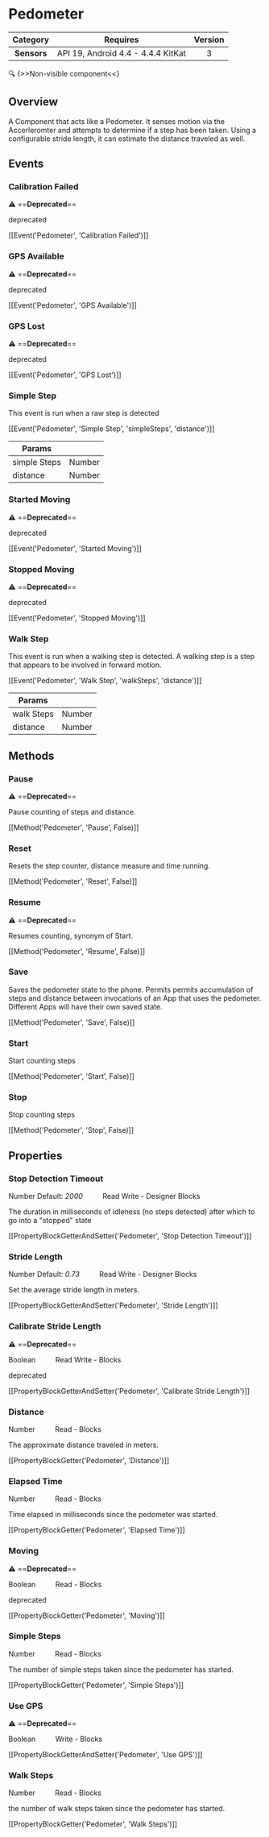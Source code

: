 # Pedometer

| Category | Requires | Version |
|:--------:|:-------:|:--------:|
|**Sensors**|<span class="chip chip-any">API 19, Android 4.4 - 4.4.4 KitKat</span>|<span class="chip chip-number">3</span>|

:mag: {>>Non-visible component<<}

## Overview

A Component that acts like a Pedometer. It senses motion via the Accerleromter and attempts to determine if a step has been taken. Using a configurable stride length, it can estimate the distance traveled as well. 

## Events

### Calibration Failed

:warning: ==**Deprecated**==

deprecated

[[Event('Pedometer', 'Calibration Failed')]]

### GPS Available

:warning: ==**Deprecated**==

deprecated

[[Event('Pedometer', 'GPS Available')]]

### GPS Lost

:warning: ==**Deprecated**==

deprecated

[[Event('Pedometer', 'GPS Lost')]]

### Simple Step

This event is run when a raw step is detected

[[Event('Pedometer', 'Simple Step', 'simpleSteps', 'distance')]]

| Params | []() |
|--------|------|
|simple Steps|<span class="chip chip-number">Number</span>|
|distance|<span class="chip chip-number">Number</span>|


### Started Moving

:warning: ==**Deprecated**==

deprecated

[[Event('Pedometer', 'Started Moving')]]

### Stopped Moving

:warning: ==**Deprecated**==

deprecated

[[Event('Pedometer', 'Stopped Moving')]]

### Walk Step

This event is run when a walking step is detected. A walking step is a step that appears to be involved in forward motion.

[[Event('Pedometer', 'Walk Step', 'walkSteps', 'distance')]]

| Params | []() |
|--------|------|
|walk Steps|<span class="chip chip-number">Number</span>|
|distance|<span class="chip chip-number">Number</span>|


## Methods

### Pause

:warning: ==**Deprecated**==

Pause counting of steps and distance.

[[Method('Pedometer', 'Pause', False)]]

### Reset

Resets the step counter, distance measure and time running.

[[Method('Pedometer', 'Reset', False)]]

### Resume

:warning: ==**Deprecated**==

Resumes counting, synonym of Start.

[[Method('Pedometer', 'Resume', False)]]

### Save

Saves the pedometer state to the phone. Permits permits accumulation of steps and distance between invocations of an App that uses the pedometer. Different Apps will have their own saved state.

[[Method('Pedometer', 'Save', False)]]

### Start

Start counting steps

[[Method('Pedometer', 'Start', False)]]

### Stop

Stop counting steps

[[Method('Pedometer', 'Stop', False)]]

## Properties

### Stop Detection Timeout

<span class="chip chip-number">Number</span> <span class="chip chip-number">Default: <i>2000</i></span>&nbsp;&nbsp;&nbsp;&nbsp;&nbsp;&nbsp;&nbsp;&nbsp;&nbsp;&nbsp;<span class="chip chip-rw">Read</span> <span class="chip chip-rw">Write</span> - <span class="chip chip-bd">Designer</span> <span class="chip chip-bd">Blocks</span> 

The duration in milliseconds of idleness (no steps detected) after which to go into a "stopped" state

[[PropertyBlockGetterAndSetter('Pedometer', 'Stop Detection Timeout')]]

### Stride Length

<span class="chip chip-number">Number</span> <span class="chip chip-number">Default: <i>0.73</i></span>&nbsp;&nbsp;&nbsp;&nbsp;&nbsp;&nbsp;&nbsp;&nbsp;&nbsp;&nbsp;<span class="chip chip-rw">Read</span> <span class="chip chip-rw">Write</span> - <span class="chip chip-bd">Designer</span> <span class="chip chip-bd">Blocks</span> 

Set the average stride length in meters.

[[PropertyBlockGetterAndSetter('Pedometer', 'Stride Length')]]

### Calibrate Stride Length

:warning: ==**Deprecated**==

<span class="chip chip-boolean">Boolean</span>&nbsp;&nbsp;&nbsp;&nbsp;&nbsp;&nbsp;&nbsp;&nbsp;&nbsp;&nbsp;<span class="chip chip-rw">Read</span> <span class="chip chip-rw">Write</span> - <span class="chip chip-bd">Blocks</span> 

deprecated

[[PropertyBlockGetterAndSetter('Pedometer', 'Calibrate Stride Length')]]

### Distance

<span class="chip chip-number">Number</span>&nbsp;&nbsp;&nbsp;&nbsp;&nbsp;&nbsp;&nbsp;&nbsp;&nbsp;&nbsp;<span class="chip chip-rw">Read</span> - <span class="chip chip-bd">Blocks</span> 

The approximate distance traveled in meters.

[[PropertyBlockGetter('Pedometer', 'Distance')]]

### Elapsed Time

<span class="chip chip-number">Number</span>&nbsp;&nbsp;&nbsp;&nbsp;&nbsp;&nbsp;&nbsp;&nbsp;&nbsp;&nbsp;<span class="chip chip-rw">Read</span> - <span class="chip chip-bd">Blocks</span> 

Time elapsed in milliseconds since the pedometer was started.

[[PropertyBlockGetter('Pedometer', 'Elapsed Time')]]

### Moving

:warning: ==**Deprecated**==

<span class="chip chip-boolean">Boolean</span>&nbsp;&nbsp;&nbsp;&nbsp;&nbsp;&nbsp;&nbsp;&nbsp;&nbsp;&nbsp;<span class="chip chip-rw">Read</span> - <span class="chip chip-bd">Blocks</span> 

deprecated

[[PropertyBlockGetter('Pedometer', 'Moving')]]

### Simple Steps

<span class="chip chip-number">Number</span>&nbsp;&nbsp;&nbsp;&nbsp;&nbsp;&nbsp;&nbsp;&nbsp;&nbsp;&nbsp;<span class="chip chip-rw">Read</span> - <span class="chip chip-bd">Blocks</span> 

The number of simple steps taken since the pedometer has started.

[[PropertyBlockGetter('Pedometer', 'Simple Steps')]]

### Use GPS

:warning: ==**Deprecated**==

<span class="chip chip-boolean">Boolean</span>&nbsp;&nbsp;&nbsp;&nbsp;&nbsp;&nbsp;&nbsp;&nbsp;&nbsp;&nbsp;<span class="chip chip-rw">Write</span> - <span class="chip chip-bd">Blocks</span> 

[[PropertyBlockGetterAndSetter('Pedometer', 'Use GPS')]]

### Walk Steps

<span class="chip chip-number">Number</span>&nbsp;&nbsp;&nbsp;&nbsp;&nbsp;&nbsp;&nbsp;&nbsp;&nbsp;&nbsp;<span class="chip chip-rw">Read</span> - <span class="chip chip-bd">Blocks</span> 

the number of walk steps taken since the pedometer has started.

[[PropertyBlockGetter('Pedometer', 'Walk Steps')]]